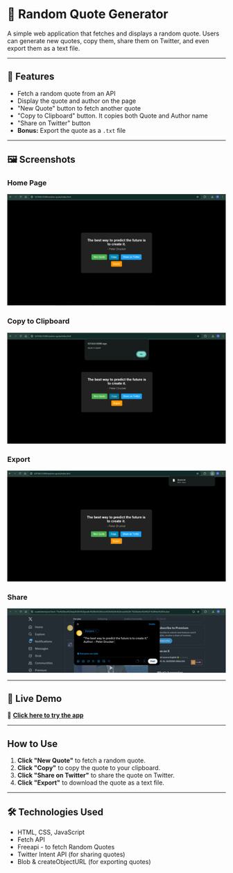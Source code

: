 # 📜 Random Quote Generator

A simple web application that fetches and displays a random quote. Users can generate new quotes, copy them, share them on Twitter, and even export them as a text file.

---

## 🌟 Features

- Fetch a random quote from an API  
- Display the quote and author on the page  
- "New Quote" button to fetch another quote  
- "Copy to Clipboard" button. It copies both Quote and Author name  
- "Share on Twitter" button  
- **Bonus:** Export the quote as a `.txt` file  

---

## 🖼️ Screenshots

### Home Page  
![Quote Generator](./screenshots/home.png)

### Copy to Clipboard  
![Quote Copy](./screenshots/copy.png)

### Export
![Quote Export](./screenshots/export.png)

### Share  
![Quote Share](./screenshots/share.png)

---

## 🚀 Live Demo
🔗 **[Click here to try the app](https://)**

---

## How to Use

1. **Click "New Quote"** to fetch a random quote.  
2. **Click "Copy"** to copy the quote to your clipboard.  
3. **Click "Share on Twitter"** to share the quote on Twitter.  
4. **Click "Export"** to download the quote as a text file.  

---

## 🛠️ Technologies Used

- HTML, CSS, JavaScript  
- Fetch API
- Freeapi - to fetch Random Quotes  
- Twitter Intent API (for sharing quotes)  
- Blob & createObjectURL (for exporting quotes)
